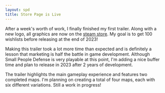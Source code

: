 ```yaml
---
layout: spd
title: Store Page is Live
---
```


After a week's worth of work, I finally finished my first trailer. Along with a new logo, all graphics are now on the [steam store](https://store.steampowered.com/app/2239870/). My goal is to get 100 wishlists before releasing at the end of 2023!

Making this trailer took a lot more time than expected and is definitely a lesson that marketing is half the battle in game development. Although Small People Defense is very playable at this point, I'm adding a nice buffer time and plan to release in 2023 after 2 years of development.

The trailer highlights the main gameplay experience and features two completed maps. I'm planning on creating a total of four maps, each with six different variations. Still a work in progress!


